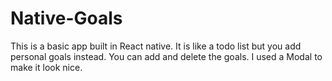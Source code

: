 # Native-Goals
This is a basic app built in React native. 
It is like a todo list but you add personal goals instead. You can add and delete the goals. I used a Modal to make it look nice.
